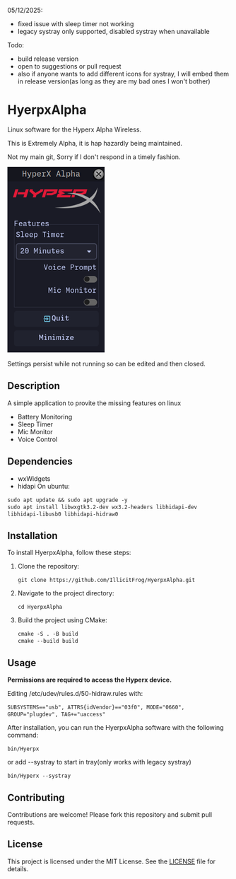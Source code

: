 05/12/2025:

- fixed issue with sleep timer not working
- legacy systray only supported, disabled systray when unavailable

Todo:

- build release version
- open to suggestions or pull request
- also if anyone wants to add different icons for systray, I will embed them in release version(as long as they are my bad ones I won't bother)

# HyerpxAlpha

Linux software for the Hyperx Alpha Wireless.

This is Extremely Alpha, it is hap hazardly being maintained.

Not my main git, Sorry if I don't respond in a timely fashion.

![HyerpxAlpha](assets/Hyperx.png)

Settings persist while not running so can be edited and then closed.

## Description

A simple application to provite the missing features on linux

- Battery Monitoring
- Sleep Timer
- Mic Monitor
- Voice Control

## Dependencies

- wxWidgets
- hidapi
On ubuntu:
```
sudo apt update && sudo apt upgrade -y
sudo apt install libwxgtk3.2-dev wx3.2-headers libhidapi-dev libhidapi-libusb0 libhidapi-hidraw0
```

## Installation

To install HyerpxAlpha, follow these steps:

1. Clone the repository:
   ```
   git clone https://github.com/IllicitFrog/HyerpxAlpha.git
   ```
2. Navigate to the project directory:
   ```
   cd HyerpxAlpha
   ```
3. Build the project using CMake:

   ```
   cmake -S . -B build
   cmake --build build
   ```

## Usage

**Permissions are required to access the Hyperx device.**

Editing /etc/udev/rules.d/50-hidraw.rules with:

```
SUBSYSTEMS=="usb", ATTRS{idVendor}=="03f0", MODE="0660", GROUP="plugdev", TAG+="uaccess"
```

After installation, you can run the HyerpxAlpha software with the following command:

```
bin/Hyerpx
```

or add --systray to start in tray(only works with legacy systray)

```
bin/Hyperx --systray
```

## Contributing

Contributions are welcome! Please fork this repository and submit pull requests.

## License

This project is licensed under the MIT License. See the [LICENSE](LICENSE) file for details.
